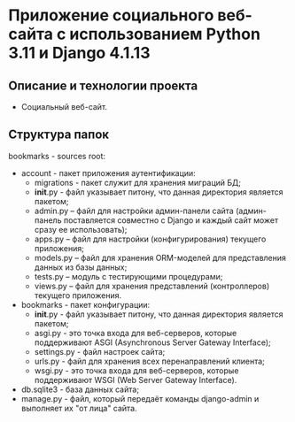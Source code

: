 # Приложение социального веб-сайта с использованием Python 3.11 и Django 4.1.13
## Описание и технологии проекта
- Социальный веб-сайт.
## Структура папок
bookmarks - sources root:
- account - пакет приложения аутентификации:
    - migrations - пакет служит для хранения миграций БД;
    - __init__.py - файл указывает питону, что данная директория является пакетом;
    - admin.py – файл для настройки админ-панели сайта (админ-панель поставляется совместно с Django и каждый сайт может сразу ее использовать);
    - apps.py – файл для настройки (конфигурирования) текущего приложения;
    - models.py – файл для хранения ORM-моделей для представления данных из базы данных;
    - tests.py – модуль с тестирующими процедурами;
    - views.py – файл для хранения представлений (контроллеров) текущего приложения.
- bookmarks - пакет конфигурации:
    - __init__.py - файл указывает питону, что данная директория является пакетом;
    - asgi.py - это точка входа для веб-серверов, которые поддерживают ASGI (Asynchronous Server Gateway Interface);
    - settings.py - файл настроек сайта;
    - urls.py - файл для хранения всех перенаправлений клиента;
    - wsgi.py -  это точка входа для веб-серверов, которые поддерживают WSGI (Web Server Gateway Interface).
- db.sqlite3 - база данных сайта;
- manage.py - файл, который передаёт команды django-admin и выполняет их "от лица" сайта.